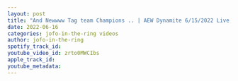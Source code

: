 ```yaml
---
layout: post
title: "And Newwww Tag team Champions .. | AEW Dynamite 6/15/2022 Live, Recap, Highlights"
date: 2022-06-16
categories: jofo-in-the-ring videos
author: jofo-in-the-ring
spotify_track_id: 
youtube_video_id: zrto0MWCIbs
apple_track_id: 
youtube_metadata: 
---
```

